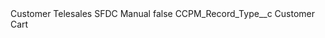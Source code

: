 <?xml version="1.0" encoding="UTF-8"?>
<CustomMetadata xmlns="http://soap.sforce.com/2006/04/metadata" xmlns:xsi="http://www.w3.org/2001/XMLSchema-instance" xmlns:xsd="http://www.w3.org/2001/XMLSchema">
    <label>Customer Telesales SFDC Manual</label>
    <protected>false</protected>
    <values>
        <field>CCPM_Record_Type__c</field>
        <value xsi:type="xsd:string">Customer Cart</value>
    </values>
</CustomMetadata>
